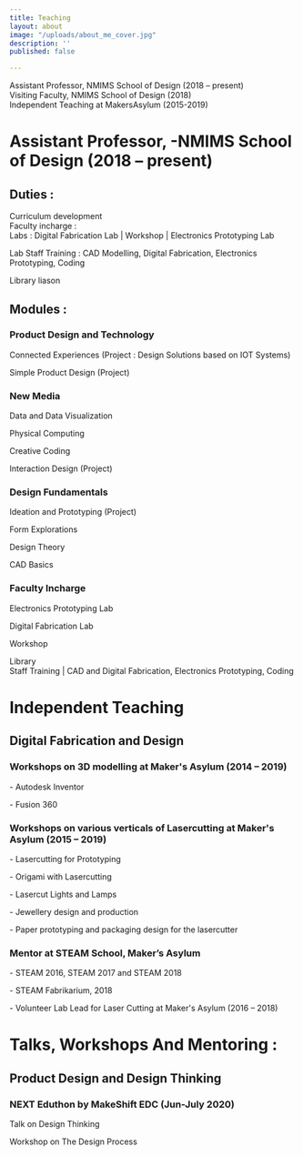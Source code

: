 ```yaml
---
title: Teaching
layout: about
image: "/uploads/about_me_cover.jpg"
description: ''
published: false

---
```

Assistant Professor, NMIMS School of Design (2018 – present)  
Visiting Faculty, NMIMS School of Design (2018)  
Independent Teaching at MakersAsylum (2015-2019)

# Assistant Professor, -NMIMS School of Design (2018 – present)

## Duties :

Curriculum development  
Faculty incharge :  
Labs : Digital Fabrication Lab | Workshop | Electronics Prototyping Lab

Lab Staff Training : CAD Modelling, Digital Fabrication, Electronics Prototyping, Coding

Library liason

## Modules :

### Product Design and Technology

Connected Experiences (Project : Design Solutions based on IOT Systems)

Simple Product Design (Project)

### New Media

Data and Data Visualization

Physical Computing

Creative Coding

Interaction Design (Project)

### Design Fundamentals

Ideation and Prototyping (Project)

Form Explorations

Design Theory

CAD Basics

### Faculty Incharge

Electronics Prototyping Lab

Digital Fabrication Lab

Workshop

Library  
 Staff Training | CAD and Digital Fabrication, Electronics Prototyping, Coding

# Independent Teaching

## Digital Fabrication and Design

### Workshops on 3D modelling at Maker's Asylum (2014 – 2019)

\- Autodesk Inventor

\- Fusion 360

### Workshops on various verticals of Lasercutting at Maker's Asylum (2015 – 2019)

\- Lasercutting for Prototyping

\- Origami with Lasercutting

\- Lasercut Lights and Lamps

\- Jewellery design and production

\- Paper prototyping and packaging design for the lasercutter

### Mentor at STEAM School, Maker’s Asylum

\- STEAM 2016, STEAM 2017 and STEAM 2018

\- STEAM Fabrikarium, 2018

\- Volunteer Lab Lead for Laser Cutting at Maker's Asylum (2016 – 2018)

# Talks, Workshops And Mentoring :

## Product Design and Design Thinking

### NEXT Eduthon by MakeShift EDC (Jun-July 2020)

Talk on Design Thinking

Workshop on The Design Process